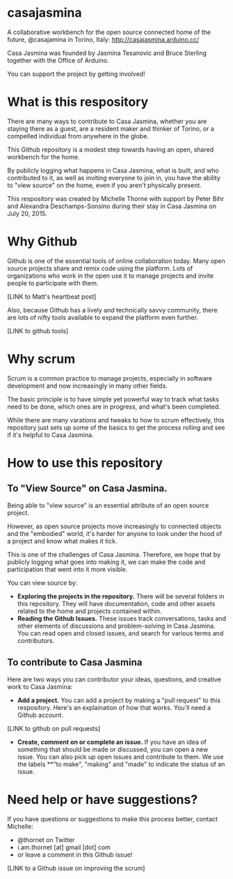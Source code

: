 # casajasmina

A collaborative workbench for the open source connected home of the future, @casajamina in Torino, Italy: http://casajasmina.arduino.cc/ 

Casa Jasmina was founded by Jasmina Tesanovic and Bruce Sterling together with the Office of Arduino. 

You can support the project by getting involved!


# What is this respository

There are many ways to contribute to Casa Jasmina, whether you are staying there as a guest, are a resident maker and thinker of Torino, or a compelled individual from anywhere in the globe. 

This Github repository is a modest step towards having an open, shared workbench for the home. 

By publicly logging what happens in Casa Jasmina, what is built, and who contributed to it, as well as inviting everyone to join in, you have the ability to "view source" on the home, even if you aren't physically present. 

This respository was created by Michelle Thorne with support by Peter Bihr and Alexandra Deschamps-Sonsino during their stay in Casa Jasmina on July 20, 2015.

# Why Github

Github is one of the essential tools of online collaboration today. Many open source projects share and remix code using the platform. Lots of organizations who work in the open use it to manage projects and invite people to participate with them. 

[LINK to Matt's heartbeat post] 

Also, because Github has a lively and technically savvy community, there are lots of nifty tools available to expand the platform even further. 

[LINK to github tools] 

# Why scrum

Scrum is a common practice to manage projects, especially in software development and now increasingly in many other fields.

The basic principle is to have simple yet powerful way to track what tasks need to be done, which ones are in progress, and what's been completed. 

While there are many varations and tweaks to how to scrum effectively, this repository just sets up some of the basics to get the process rolling and see if it's helpful to Casa Jasmina. 


# How to use this repository
    

## To "View Source" on Casa Jasmina. 

Being able to "view source" is an essential attribute of an open source project. 

However, as open source projects move increasingly to connected objects and the "embodied" world, it's harder for anyone to look under the hood of a project and know what makes it tick. 

This is one of the challenges of Casa Jasmina. Therefore, we hope that by publicly logging what goes into making it, we can make the code and participation that went into it more visible. 

You can view source by: 

* **Exploring the projects in the repository.** There will be several folders in this repository. They will have documentation, code and other assets related to the home and projects contained within. 
* **Reading the Github Issues.** These issues track conversations, tasks and other elements of discussions and problem-solving in Casa Jasmina. You can read open and closed issues, and search for various terms and contributors. 

## To contribute to Casa Jasmina

Here are two ways you can contributor your ideas, questions, and creative work to Casa Jasmina: 

* **Add a project.** You can add a project by making a "pull request" to this respository. Here's an explaination of how that works. You'll need a Github account. 


[LINK to github on pull requests] 

* **Create, comment on or complete an issue.** If you have an idea of something that should be made or discussed, you can open a new issue. You can also pick up open issues and contribute to them. We use the labels **"to make", "making" and "made" to indicate the status of an issue. 

# Need help or have suggestions?

If you have questions or suggestions to make this process better, contact Michelle:

* @thornet on Twitter
* i.am.thornet [at] gmail [dot] com
* or leave a comment in this Github issue! 

[LINK to a Github issue on improving the scrum] 







